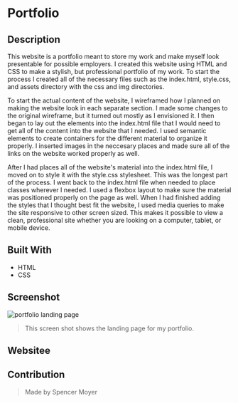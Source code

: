 # Portfolio

## Description
This website is a portfolio meant to store my work and make myself look presentable for possible employers. I created this website using HTML and CSS to make a stylish, but professional portfolio of my work. To start the process I created all of the necessary files such as the index.html, style.css, and assets directory with the css and img directories.

To start the actual content of the website, I wireframed how I planned on making the website look in each separate section. I made some changes to the original wireframe, but it turned out mostly as I envisioned it. I then began to lay out the elements into the index.html file that I would need to get all of the content into the website that I needed. I used semantic elements to create containers for the different material to organize it properly. I inserted images in the neccesary places and made sure all of the links on the website worked properly as well.

After I had places all of the website's material into the index.html file, I moved on to style it with the style.css stylesheet. This was the longest part of the process. I went back to the index.html file when needed to place classes wherever I needed. I used a flexbox layout to make sure the material was positioned properly on the page as well. When I had finished adding the styles that I thought best fit the website, I used media queries to make the site responsive to other screen sized. This makes it possible to view a clean, professional site whether you are looking on a computer, tablet, or mobile device.

## Built With
* HTML
* CSS

## Screenshot
![portfolio landing page](assets/img/landing-page.png)
> This screen shot shows the landing page for my portfolio.

## Websitee

## Contribution
> Made by Spencer Moyer
